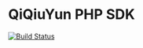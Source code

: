 # QiQiuYun PHP SDK

[![Build Status](https://travis-ci.org/codeages/qiqiuyun-php-sdk.svg?branch=master)](https://travis-ci.org/codeages/qiqiuyun-php-sdk)
